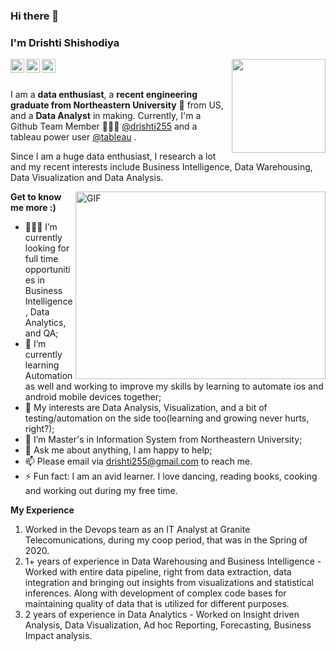 ### Hi there 👋
### I'm **Drishti Shishodiya**
 
 
<a href="https://www.linkedin.com/in/drishtishishodiya/">
  <img align="left" alt="Drishti's LinkdeIn" width="22px" src="https://cdn.jsdelivr.net/npm/simple-icons@v3/icons/linkedin.svg" />
<a href="https://public.tableau.com/profile/drishti8812#!/">
  <img align="left" alt="tableau" width="22px" src="https://www.biztory.com/hubfs/4_tableau-512.png" />
</a>
<a href="https://www.instagram.com/drishti_shishodiya/">
  <img align="left" alt="Drishti's Instagram" width="22px" src="https://cdn.jsdelivr.net/npm/simple-icons@v3/icons/instagram.svg" />
</a>
 <img align='right' src='https://user-images.githubusercontent.com/5713670/87202985-820dcb80-c2b6-11ea-9f56-7ec461c497c3.gif' width='150"'>

 
 
<br />
<br />
 
I am a **data enthusiast**, a **recent engineering graduate from Northeastern University** 🚀 from US, and a **Data Analyst** in making. Currently, I'm a Github Team Member 👩🏻‍💻 [@drishti255](https://github.com/drishti255) and a tableau power user [@tableau](https://public.tableau.com/profile/drishti8812#!/) . 
 
Since I am a huge data enthusiast, I research a lot and my recent interests include Business Intelligence, Data Warehousing, Data Visualization and Data Analysis.
 
  <img align="right" height="300" width="400" alt="GIF" src="https://cdn.dribbble.com/users/2238041/screenshots/4763918/working.gif" />
 
**Get to know me more :)**
- 👩🏻‍💻 I’m currently looking for full time opportunities in Business Intelligence, Data Analytics, and QA;
- 🌱 I’m currently learning Automation as well and working to improve my skills by learning to automate ios and android mobile  devices together; 
- 🤔 My interests are Data Analysis, Visualization, and a bit of testing/automation on the side too(learning and growing never hurts, right?);
- 💼 I’m Master's in Information System from Northeastern University;
- 💬 Ask me about anything, I am happy to help;
- 📫 Please email via drishti255@gmail.com to reach me.
- ⚡ Fun fact: I am an avid learner. I love dancing, reading books, cooking and working out during my free time.
 
**My Experience**
1) Worked in the Devops team as an IT Analyst at Granite Telecomunications, during my coop period, that was in the Spring of 2020.
2) 1+ years of experience in Data Warehousing and Business Intelligence - Worked with entire data pipeline, right from data extraction, data integration and bringing out insights from visualizations and statistical inferences. Along with development of complex code bases for maintaining quality of data that is utilized for different purposes.
3) 2 years of experience in Data Analytics - Worked on Insight driven Analysis, Data Visualization, Ad hoc Reporting, Forecasting, Business Impact analysis.
 
<!---
drishti255/drishti255 is a ✨ special ✨ repository because its `README.md` (this file) appears on your GitHub profile.
You can click the Preview link to take a look at your changes.
--->


 


